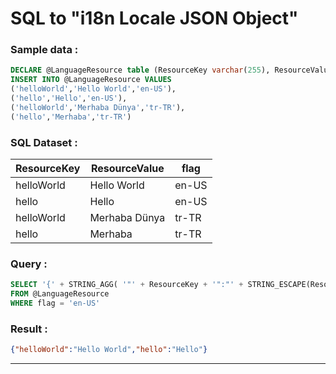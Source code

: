 
# SQL to "i18n Locale JSON Object"
### Sample data : 
```SQL
DECLARE @LanguageResource table (ResourceKey varchar(255), ResourceValue varchar(255), flag varchar(5))
INSERT INTO @LanguageResource VALUES 
('helloWorld','Hello World','en-US'),
('hello','Hello','en-US'),
('helloWorld','Merhaba Dünya','tr-TR'),
('hello','Merhaba','tr-TR')
```
### SQL Dataset :
|ResourceKey|ResourceValue|flag|
|---|---|---|
|helloWorld|Hello World|en-US|
|hello|Hello|en-US|
|helloWorld|Merhaba Dünya|tr-TR|
|hello|Merhaba|tr-TR|
### Query : 
```SQL
SELECT '{' + STRING_AGG( '"' + ResourceKey + '":"' + STRING_ESCAPE(ResourceValue,'json') + '"' ,',') + '}' as KeyValue 
FROM @LanguageResource
WHERE flag = 'en-US'
```
### Result : 
```json
{"helloWorld":"Hello World","hello":"Hello"}
```
* * *
